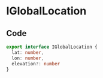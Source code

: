 # IGlobalLocation 

## Code 
```ts
export interface IGlobalLocation {
  lat: number,
  lon: number,
  elevation?: number
}
```